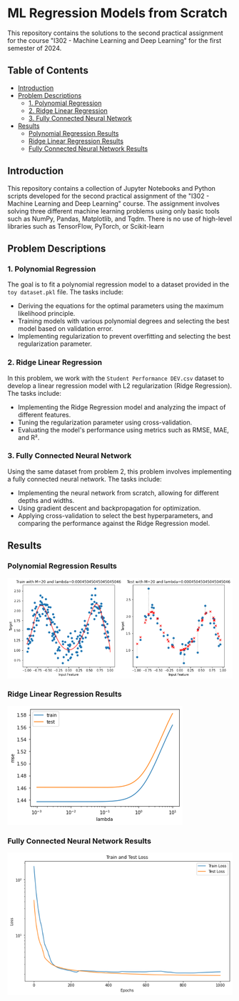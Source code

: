 # ML Regression Models from Scratch

This repository contains the solutions to the second practical assignment for the course "I302 - Machine Learning and Deep Learning" for the first semester of 2024.

## Table of Contents

- [Introduction](#introduction)
- [Problem Descriptions](#problem-descriptions)
  - [1. Polynomial Regression](#1-polynomial-regression)
  - [2. Ridge Linear Regression](#2-ridge-linear-regression)
  - [3. Fully Connected Neural Network](#3-fully-connected-neural-network)
- [Results](#results)
  - [Polynomial Regression Results](#polynomial-regression-results)
  - [Ridge Linear Regression Results](#ridge-linear-regression-results)
  - [Fully Connected Neural Network Results](#fully-connected-neural-network-results)

## Introduction

This repository contains a collection of Jupyter Notebooks and Python scripts developed for the second practical assignment of the "I302 - Machine Learning and Deep Learning" course. The assignment involves solving three different machine learning problems using only basic tools such as NumPy, Pandas, Matplotlib, and Tqdm. There is no use of high-level libraries such as TensorFlow, PyTorch, or Scikit-learn

## Problem Descriptions

### 1. Polynomial Regression

The goal is to fit a polynomial regression model to a dataset provided in the `toy dataset.pkl` file. The tasks include:

- Deriving the equations for the optimal parameters using the maximum likelihood principle.
- Training models with various polynomial degrees and selecting the best model based on validation error.
- Implementing regularization to prevent overfitting and selecting the best regularization parameter.

### 2. Ridge Linear Regression

In this problem, we work with the `Student Performance DEV.csv` dataset to develop a linear regression model with L2 regularization (Ridge Regression). The tasks include:

- Implementing the Ridge Regression model and analyzing the impact of different features.
- Tuning the regularization parameter using cross-validation.
- Evaluating the model's performance using metrics such as RMSE, MAE, and R².

### 3. Fully Connected Neural Network

Using the same dataset from problem 2, this problem involves implementing a fully connected neural network. The tasks include:

- Implementing the neural network from scratch, allowing for different depths and widths.
- Using gradient descent and backpropagation for optimization.
- Applying cross-validation to select the best hyperparameters, and comparing the performance against the Ridge Regression model.

## Results

### Polynomial Regression Results

![Polynomial Regression](1.png)

### Ridge Linear Regression Results

![Ridge Regression](2.png)

### Fully Connected Neural Network Results

![Neural Network Performance](3.png)

